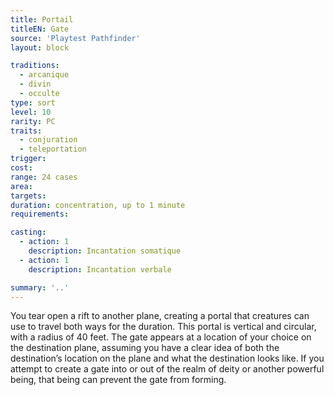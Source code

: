 ```yaml
---
title: Portail
titleEN: Gate
source: 'Playtest Pathfinder'
layout: block

traditions:
  - arcanique
  - divin
  - occulte
type: sort
level: 10
rarity: PC
traits:
  - conjuration
  - teleportation
trigger: 
cost: 
range: 24 cases
area: 
targets: 
duration: concentration, up to 1 minute
requirements: 

casting:
  - action: 1
    description: Incantation somatique
  - action: 1
    description: Incantation verbale

summary: '..'
---
```

You tear open a rift to another plane, creating a portal that creatures can use to travel both ways for the duration. This portal is vertical and circular, with a radius of 40 feet. The gate appears at a location of your choice on the destination plane, assuming you have a clear idea of both the destination’s location on the plane and what the destination looks like. If you attempt to create a gate into or out of the realm of deity or another powerful being, that being can prevent the gate from forming.